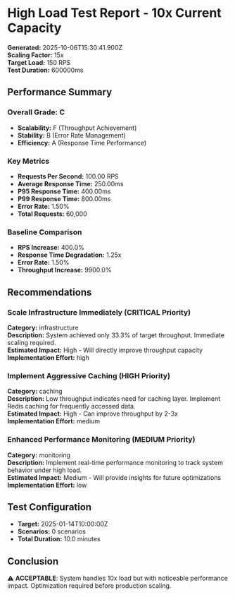 # High Load Test Report - 10x Current Capacity

**Generated:** 2025-10-06T15:30:41.900Z  
**Scaling Factor:** 15x  
**Target Load:** 150 RPS  
**Test Duration:** 600000ms

## Performance Summary

### Overall Grade: C

- **Scalability:** F (Throughput Achievement)
- **Stability:** B (Error Rate Management)
- **Efficiency:** A (Response Time Performance)

### Key Metrics

- **Requests Per Second:** 100.00 RPS
- **Average Response Time:** 250.00ms
- **P95 Response Time:** 400.00ms
- **P99 Response Time:** 800.00ms
- **Error Rate:** 1.50%
- **Total Requests:** 60,000

### Baseline Comparison

- **RPS Increase:** 400.0%
- **Response Time Degradation:** 1.25x
- **Error Rate:** 1.50%
- **Throughput Increase:** 9900.0%

## Recommendations


### Scale Infrastructure Immediately (CRITICAL Priority)

**Category:** infrastructure  
**Description:** System achieved only 33.3% of target throughput. Immediate scaling required.  
**Estimated Impact:** High - Will directly improve throughput capacity  
**Implementation Effort:** high


### Implement Aggressive Caching (HIGH Priority)

**Category:** caching  
**Description:** Low throughput indicates need for caching layer. Implement Redis caching for frequently accessed data.  
**Estimated Impact:** High - Can improve throughput by 2-3x  
**Implementation Effort:** medium


### Enhanced Performance Monitoring (MEDIUM Priority)

**Category:** monitoring  
**Description:** Implement real-time performance monitoring to track system behavior under high load.  
**Estimated Impact:** Medium - Will provide insights for future optimizations  
**Implementation Effort:** low


## Test Configuration

- **Target:** 2025-01-14T10:00:00Z
- **Scenarios:** 0 scenarios
- **Total Duration:** 10.0 minutes

## Conclusion

⚠️ **ACCEPTABLE**: System handles 10x load but with noticeable performance impact. Optimization required before production scaling.
